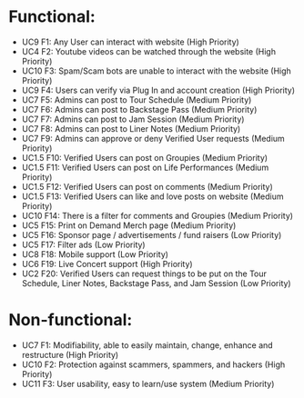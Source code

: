 # Functional:
- UC9 F1: Any User can interact with website (High Priority)
- UC4 F2: Youtube videos can be watched through the website (High Priority)
- UC10 F3: Spam/Scam bots are unable to interact with the website (High Priority)
- UC9 F4: Users can verify via Plug In and account creation (High Priority)
- UC7 F5: Admins can post to Tour Schedule (Medium Priority)
- UC7 F6: Admins can post to Backstage Pass (Medium Priority)
- UC7 F7: Admins can post to Jam Session (Medium Priority)
- UC7 F8: Admins can post to Liner Notes (Medium Priority)
- UC7 F9: Admins can approve or deny Verified User requests (Medium Priority)
- UC1.5 F10: Verified Users can post on Groupies (Medium Priority)
- UC1.5 F11: Verified Users can post on Life Performances (Medium Priority)
- UC1.5 F12: Verified Users can post on comments (Medium Priority)
- UC1.5 F13: Verified Users can like and love posts on website (Medium Priority)
- UC10 F14: There is a filter for comments and Groupies (Medium Priority) 
- UC5 F15: Print on Demand Merch page (Medium Priority)
- UC5 F16: Sponsor page / advertisements / fund raisers (Low Priority)
- UC5 F17: Filter ads (Low Priority) 
- UC8 F18: Mobile support (Low Priority)
- UC6 F19: Live Concert support (High Priority)
- UC2 F20: Verified Users can request things to be put on the Tour Schedule, Liner Notes, Backstage Pass, and Jam Session (Low Priority)

# Non-functional:
- UC7 F1: Modifiability, able to easily maintain, change, enhance and restructure (High Priority)
- UC10 F2: Protection against scammers, spammers, and hackers (High Priority)
- UC11 F3: User usability, easy to learn/use system (Medium Priority)
